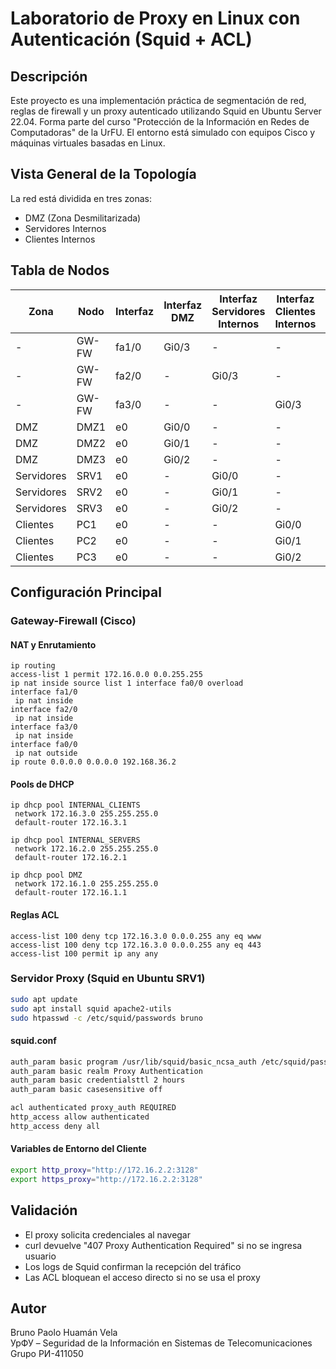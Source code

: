 
# Laboratorio de Proxy en Linux con Autenticación (Squid + ACL)

## Descripción

Este proyecto es una implementación práctica de segmentación de red, reglas de firewall y un proxy autenticado utilizando Squid en Ubuntu Server 22.04. Forma parte del curso "Protección de la Información en Redes de Computadoras" de la UrFU. El entorno está simulado con equipos Cisco y máquinas virtuales basadas en Linux.

## Vista General de la Topología

La red está dividida en tres zonas:
- DMZ (Zona Desmilitarizada)
- Servidores Internos
- Clientes Internos

## Tabla de Nodos

| Zona             | Nodo  | Interfaz | Interfaz DMZ | Interfaz Servidores Internos | Interfaz Clientes Internos | Dirección IP |
|------------------|--------|----------|---------------|-------------------------------|-----------------------------|---------------|
| -                | GW-FW  | fa1/0    | Gi0/3         | -                             | -                           | 172.16.1.1    |
| -                | GW-FW  | fa2/0    | -             | Gi0/3                         | -                           | 172.16.2.1    |
| -                | GW-FW  | fa3/0    | -             | -                             | Gi0/3                       | 172.16.2.3    |
| DMZ              | DMZ1   | e0       | Gi0/0         | -                             | -                           | 172.16.1.2    |
| DMZ              | DMZ2   | e0       | Gi0/1         | -                             | -                           | 172.16.1.3    |
| DMZ              | DMZ3   | e0       | Gi0/2         | -                             | -                           | 172.16.1.4    |
| Servidores       | SRV1   | e0       | -             | Gi0/0                         | -                           | 172.16.2.2    |
| Servidores       | SRV2   | e0       | -             | Gi0/1                         | -                           | 172.16.2.3    |
| Servidores       | SRV3   | e0       | -             | Gi0/2                         | -                           | 172.16.2.4    |
| Clientes         | PC1    | e0       | -             | -                             | Gi0/0                       | 172.16.3.2    |
| Clientes         | PC2    | e0       | -             | -                             | Gi0/1                       | 172.16.3.3    |
| Clientes         | PC3    | e0       | -             | -                             | Gi0/2                       | 172.16.3.4    |

## Configuración Principal

### Gateway-Firewall (Cisco)

#### NAT y Enrutamiento

```shell
ip routing
access-list 1 permit 172.16.0.0 0.0.255.255
ip nat inside source list 1 interface fa0/0 overload
interface fa1/0
 ip nat inside
interface fa2/0
 ip nat inside
interface fa3/0
 ip nat inside
interface fa0/0
 ip nat outside
ip route 0.0.0.0 0.0.0.0 192.168.36.2
```

#### Pools de DHCP

```shell
ip dhcp pool INTERNAL_CLIENTS
 network 172.16.3.0 255.255.255.0
 default-router 172.16.3.1

ip dhcp pool INTERNAL_SERVERS
 network 172.16.2.0 255.255.255.0
 default-router 172.16.2.1

ip dhcp pool DMZ
 network 172.16.1.0 255.255.255.0
 default-router 172.16.1.1
```

#### Reglas ACL

```shell
access-list 100 deny tcp 172.16.3.0 0.0.0.255 any eq www
access-list 100 deny tcp 172.16.3.0 0.0.0.255 any eq 443
access-list 100 permit ip any any
```

### Servidor Proxy (Squid en Ubuntu SRV1)

```bash
sudo apt update
sudo apt install squid apache2-utils
sudo htpasswd -c /etc/squid/passwords bruno
```

#### squid.conf

```bash
auth_param basic program /usr/lib/squid/basic_ncsa_auth /etc/squid/passwords
auth_param basic realm Proxy Authentication
auth_param basic credentialsttl 2 hours
auth_param basic casesensitive off

acl authenticated proxy_auth REQUIRED
http_access allow authenticated
http_access deny all
```

#### Variables de Entorno del Cliente

```bash
export http_proxy="http://172.16.2.2:3128"
export https_proxy="http://172.16.2.2:3128"
```

## Validación

- El proxy solicita credenciales al navegar
- curl devuelve "407 Proxy Authentication Required" si no se ingresa usuario
- Los logs de Squid confirman la recepción del tráfico
- Las ACL bloquean el acceso directo si no se usa el proxy

## Autor

Bruno Paolo Huamán Vela  
УрФУ – Seguridad de la Información en Sistemas de Telecomunicaciones  
Grupo РИ-411050

